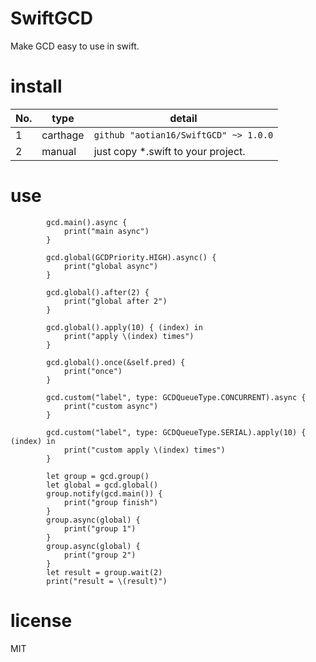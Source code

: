 # SwiftGCD
Make GCD easy to use in swift.

# install

| No.  | type     | detail                                |
| ---- | -------- | ------------------------------------- |
| 1    | carthage | `github "aotian16/SwiftGCD" ~> 1.0.0` |
| 2    | manual   | just copy *.swift to your project.    |

# use

```
		gcd.main().async { 
            print("main async")
        }
        
        gcd.global(GCDPriority.HIGH).async() {
            print("global async")
        }
        
        gcd.global().after(2) { 
            print("global after 2")
        }
        
        gcd.global().apply(10) { (index) in
            print("apply \(index) times")
        }
        
        gcd.global().once(&self.pred) { 
            print("once")
        }
        
        gcd.custom("label", type: GCDQueueType.CONCURRENT).async { 
            print("custom async")
        }
        
        gcd.custom("label", type: GCDQueueType.SERIAL).apply(10) { (index) in
            print("custom apply \(index) times")
        }
        
        let group = gcd.group()
        let global = gcd.global()
        group.notify(gcd.main()) { 
            print("group finish")
        }
        group.async(global) {
            print("group 1")
        }
        group.async(global) {
            print("group 2")
        }
        let result = group.wait(2)
        print("result = \(result)")
```

# license

MIT